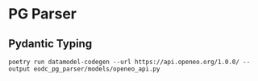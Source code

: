 # PG Parser

## Pydantic Typing


`poetry run datamodel-codegen --url https://api.openeo.org/1.0.0/ --output eodc_pg_parser/models/openeo_api.py`
